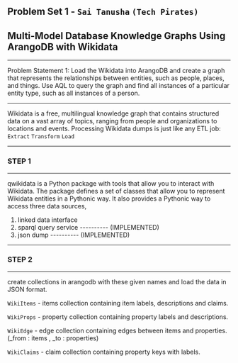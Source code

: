 ## Problem Set 1 - `Sai Tanusha` `(Tech Pirates)`
## Multi-Model Database Knowledge Graphs Using ArangoDB with Wikidata 
-------------------------------------------------------------------------------------

Problem Statement 1: Load the Wikidata into ArangoDB and create a graph that represents the relationships between entities, such as people, places, and things. Use AQL to query the graph and find all instances of a particular entity type, such as all instances of a person.

-------------------------------------------------------------------------------------

Wikidata is a free, multilingual knowledge graph that contains structured data on a vast array of topics, ranging from people and organizations to locations and events. 
Processing Wikidata dumps is just like any ETL job: `Extract` `Transform` `Load`

--------------------------------------------------------------------------------------
### STEP 1
--------------------------------------------------------------------------------------
qwikidata is a Python package with tools that allow you to interact with Wikidata.
The package defines a set of classes that allow you to represent Wikidata entities in a Pythonic way. It also provides a Pythonic way to access three data sources,
   1) linked data interface
   2) sparql query service   ---------- (IMPLEMENTED)
   3) json dump   ---------- (IMPLEMENTED)
 
--------------------------------------------------------------------------------------
### STEP 2
--------------------------------------------------------------------------------------
create collections in arangodb with these given names and load the data in JSON format.

`WikiItems` - items collection containing item labels, descriptions and claims.

`WikiProps` - property collection containing property labels and descriptions.

`WikiEdge` - edge collection containing edges between items and properties. (_from : items , _to : properties)

`WikiClaims` - claim collection containing property keys with labels.
